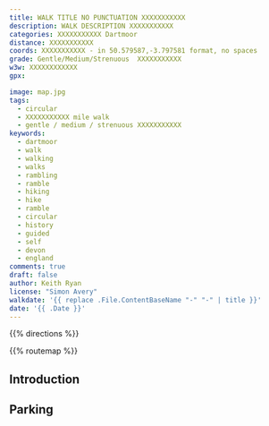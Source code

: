 ```yaml
---
title: WALK TITLE NO PUNCTUATION XXXXXXXXXXX
description: WALK DESCRIPTION XXXXXXXXXXX
categories: XXXXXXXXXXX Dartmoor
distance: XXXXXXXXXXX
coords: XXXXXXXXXXX - in 50.579587,-3.797581 format, no spaces
grade: Gentle/Medium/Strenuous  XXXXXXXXXXX
w3w: XXXXXXXXXXXX
gpx: 

image: map.jpg
tags: 
  - circular 
  - XXXXXXXXXXX mile walk  
  - gentle / medium / strenuous XXXXXXXXXXX
keywords: 
  - dartmoor
  - walk
  - walking
  - walks
  - rambling
  - ramble
  - hiking
  - hike
  - ramble
  - circular
  - history
  - guided
  - self
  - devon
  - england
comments: true
draft: false
author: Keith Ryan
license: "Simon Avery"
walkdate: '{{ replace .File.ContentBaseName "-" "-" | title }}'
date: '{{ .Date }}'
---
```


{{% directions %}}

{{% routemap %}}

## Introduction






## Parking 

